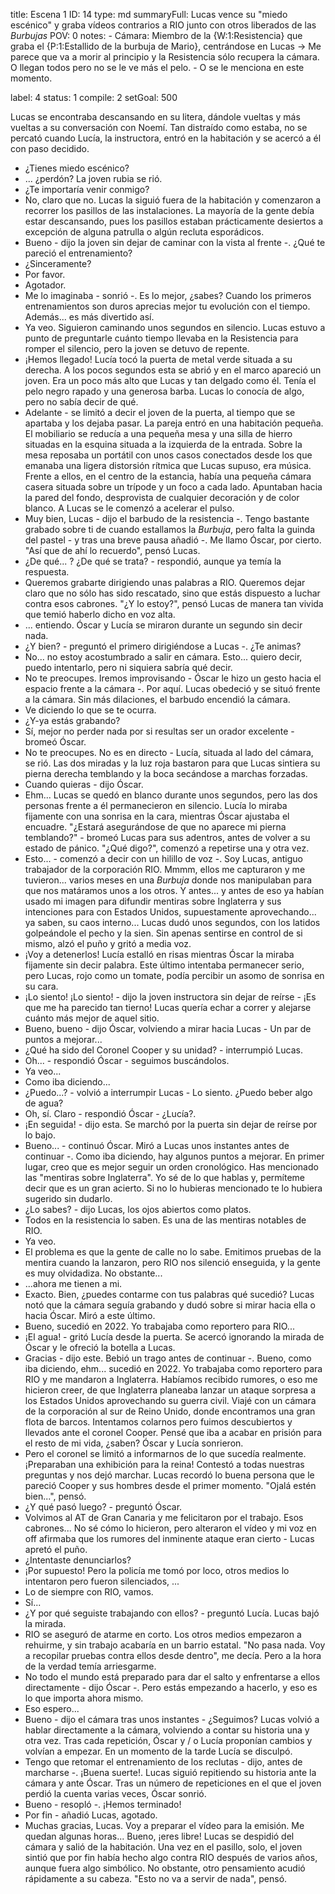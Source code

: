 title:          Escena 1
ID:             14
type:           md
summaryFull:    Lucas vence su "miedo escénico" y graba vídeos contrarios a RIO junto con otros liberados de las *Burbujas*
POV:            0
notes:          - Cámara: Miembro de la {W:1:Resistencia} que graba el {P:1:Estallido de la burbuja de Mario}, centrándose en Lucas -> Me parece que va a morir al principio y la Resistencia sólo recupera la cámara. O llegan todos pero no se le ve más el pelo.
                - O se le menciona en este momento.
                
                
label:          4
status:         1
compile:        2
setGoal:        500


Lucas se encontraba descansando en su litera, dándole vueltas y más vueltas a su conversación con Noemí. Tan distraído como estaba, no se percató cuando Lucía, la instructora, entró en la habitación y se acercó a él con paso decidido.
- ¿Tienes miedo escénico?
- ... ¿perdón?
La joven rubia se rió.
- ¿Te importaría venir conmigo?
- No, claro que no.
Lucas la siguió fuera de la habitación y comenzaron a recorrer los pasillos de las instalaciones. La mayoría de la gente debía estar descansando, pues los pasillos estaban prácticamente desiertos a excepción de alguna patrulla o algún recluta esporádicos.
- Bueno - dijo la joven sin dejar de caminar con la vista al frente -. ¿Qué te pareció el entrenamiento?
- ¿Sinceramente?
- Por favor.
- Agotador.
- Me lo imaginaba - sonrió -. Es lo mejor, ¿sabes? Cuando los primeros entrenamientos son duros  aprecias mejor tu evolución con el tiempo. Además... es más divertido así.
- Ya veo.
Siguieron caminando unos segundos en silencio. Lucas estuvo a punto de preguntarle cuánto tiempo llevaba en la Resistencia para romper el silencio, pero la joven se detuvo de repente.
- ¡Hemos llegado!
Lucía tocó la puerta de metal verde situada a su derecha. A los pocos segundos esta se abrió y en el marco apareció un joven. Era un poco más alto que Lucas y tan delgado como él. Tenía el pelo negro rapado y una generosa barba. Lucas lo conocía de algo, pero no sabía decir de qué.
- Adelante - se limitó a decir el joven de la puerta, al tiempo que se apartaba y los dejaba pasar.
La pareja entró en una habitación pequeña. El mobiliario se reducía a una pequeña mesa y una silla de hierro situadas en la esquina situada a la izquierda de la entrada. Sobre la mesa reposaba un portátil con unos casos conectados desde los que emanaba una ligera distorsión rítmica que Lucas supuso, era música.
Frente a ellos, en el centro de la estancia, había una pequeña cámara casera situada sobre un trípode y un foco a cada lado. Apuntaban hacia la pared del fondo, desprovista de cualquier decoración y de color blanco.
A Lucas se le comenzó a acelerar el pulso.
- Muy bien, Lucas - dijo el barbudo de la resistencia -. Tengo bastante grabado sobre ti de cuando estallamos la *Burbuja*, pero falta la guinda del pastel - y tras una breve pausa añadió -. Me llamo Óscar, por cierto.
"Así que de ahí lo recuerdo", pensó Lucas.
- ¿De qué... ? ¿De qué se trata? - respondió, aunque ya temía la respuesta.
- Queremos grabarte dirigiendo unas palabras a RIO. Queremos dejar claro que no sólo has sido rescatado, sino que estás dispuesto a luchar contra esos cabrones.
"¿Y lo estoy?", pensó Lucas de manera tan vivida que temió haberlo dicho en voz alta.
- ... entiendo.
Óscar y Lucía se miraron durante un segundo sin decir nada.
- ¿Y bien? - preguntó el primero dirigiéndose a Lucas -. ¿Te animas?
- No... no estoy acostumbrado a salir en cámara. Esto... quiero decir, puedo intentarlo, pero ni siquiera sabría qué decir.
- No te preocupes. Iremos improvisando - Óscar le hizo un gesto hacia el espacio frente a la cámara -. Por aquí.
Lucas obedeció y se situó frente a la cámara. Sin más dilaciones, el barbudo encendió la cámara.
- Ve diciendo lo que se te ocurra.
- ¿Y-ya estás grabando?
- Sí, mejor no perder nada por si resultas ser un orador excelente - bromeó Óscar.
- No te preocupes. No es en directo - Lucía, situada al lado del cámara, se rió.
Las dos miradas y la luz roja bastaron para que Lucas sintiera su pierna derecha temblando y la boca secándose a marchas forzadas.
- Cuando quieras - dijo Óscar.
- Ehm...
Lucas se quedó en blanco durante unos segundos, pero las dos personas frente a él permanecieron en silencio. Lucía lo miraba fijamente con una sonrisa en la cara, mientras Óscar ajustaba el encuadre.
"¿Estará asegurándose de que no aparece mi pierna temblando?" - bromeó Lucas para sus adentros, antes de volver a su estado de pánico.  "¿Qué digo?", comenzó a repetirse una y otra vez.
- Esto... - comenzó a decir con un hilillo de voz -. Soy Lucas, antiguo trabajador de la corporación RIO. Mmmm, ellos me capturaron y me tuvieron... varios meses en una *Burbuja* donde nos manipulaban para que nos matáramos unos a los otros. Y antes... y antes de eso ya habían usado mi imagen para difundir mentiras sobre Inglaterra y sus intenciones para con Estados Unidos, supuestamente aprovechando... ya saben, su caos interno...
Lucas dudó unos segundos, con los latidos golpeándole el pecho y la sien. Sin apenas sentirse en control de si mismo, alzó el puño y gritó a media voz.
- ¡Voy a detenerlos!
Lucía estalló en risas mientras Óscar la miraba fijamente sin decir palabra. Este último intentaba permanecer serio, pero Lucas, rojo como un tomate, podía percibir un asomo de sonrisa en su cara.
- ¡Lo siento! ¡Lo siento! - dijo la joven instructora sin dejar de reírse - ¡Es que me ha parecido tan tierno!
Lucas quería echar a correr y alejarse cuánto más mejor de aquel sitio.
- Bueno, bueno - dijo Óscar, volviendo a mirar hacia Lucas - Un par de puntos a mejorar...
- ¿Qué ha sido del Coronel Cooper y su unidad? - interrumpió Lucas.
- Oh... - respondió Óscar - seguimos buscándolos.
- Ya veo...
- Como iba diciendo...
- ¿Puedo...? - volvió a interrumpir Lucas - Lo siento. ¿Puedo beber algo de agua?
- Oh, sí. Claro - respondió Óscar - ¿Lucía?.
- ¡En seguida! - dijo esta. Se marchó por la puerta sin dejar de reírse por lo bajo.
- Bueno... - continuó Óscar. Miró a Lucas unos instantes antes de continuar -. Como iba diciendo, hay algunos puntos a mejorar. En primer lugar, creo que es mejor seguir un orden cronológico. Has mencionado las "mentiras sobre Inglaterra". Yo sé de lo que hablas y, permíteme decir que es un gran acierto. Si no lo hubieras mencionado te lo hubiera sugerido sin dudarlo.
- ¿Lo sabes? - dijo Lucas, los ojos abiertos como platos.
- Todos en la resistencia lo saben. Es una de las mentiras notables de RIO.
- Ya veo.
- El problema es que la gente de calle no lo sabe. Emitimos pruebas de la mentira cuando la lanzaron, pero RIO nos silenció enseguida, y la gente es muy olvidadiza. No obstante...
- ...ahora me tienen a mi.
- Exacto. Bien, ¿puedes contarme con tus palabras qué sucedió?
Lucas notó que la cámara seguía grabando y dudó sobre si mirar hacia ella o hacia Óscar. Miró a este último.
- Bueno, sucedió en 2022. Yo trabajaba como reportero para RIO...
- ¡El agua! - gritó Lucía desde la puerta. Se acercó ignorando la mirada de Óscar y le ofreció la botella a Lucas.
- Gracias - dijo este. Bebió un trago antes de continuar -. Bueno, como iba diciendo, ehm... sucedió en 2022. Yo trabajaba como reportero para RIO y me mandaron a Inglaterra. Habíamos recibido rumores, o eso me hicieron creer, de que Inglaterra planeaba lanzar un ataque sorpresa a los Estados Unidos aprovechando su guerra civil. Viajé con un cámara de la corporación al sur de Reino Unido, donde encontramos una gran flota de barcos. Intentamos colarnos pero fuimos descubiertos y llevados ante el coronel Cooper. Pensé que iba a acabar en prisión para el resto de mi vida, ¿saben?
Óscar y Lucía sonrieron.
- Pero el coronel se limitó a informarnos de lo que sucedía realmente. ¡Preparaban una exhibición para la reina! Contestó a todas nuestras preguntas y nos dejó marchar.
Lucas recordó lo buena persona que le pareció Cooper y sus hombres desde el primer momento. "Ojalá estén bien...", pensó.
- ¿Y qué pasó luego? - preguntó Óscar.
- Volvimos al AT de Gran Canaria y me felicitaron por el trabajo. Esos cabrones... No sé cómo lo hicieron, pero alteraron el vídeo y mi voz en off afirmaba que los rumores del inminente ataque eran cierto - Lucas apretó el puño.
- ¿Intentaste denunciarlos?
- ¡Por supuesto! Pero la policía me tomó por loco, otros medios lo intentaron pero fueron silenciados, ...
- Lo de siempre con RIO, vamos.
- Sí...
- ¿Y por qué seguiste trabajando con ellos? - preguntó Lucía.
Lucas bajó la mirada.
- RIO se aseguró de atarme en corto. Los otros medios empezaron a rehuirme, y sin trabajo acabaría en un barrio estatal. "No pasa nada. Voy a recopilar pruebas contra ellos desde dentro", me decía. Pero a la hora de la verdad temía arriesgarme.
- No todo el mundo está preparado para dar el salto y enfrentarse a ellos directamente - dijo Óscar -. Pero estás empezando a hacerlo, y eso es lo que importa ahora mismo.
- Eso espero...
- Bueno - dijo el cámara tras unos instantes - ¿Seguimos?
Lucas volvió a hablar directamente a la cámara, volviendo a contar su historia una y otra vez. Tras cada repetición, Óscar y / o Lucía proponían cambios y volvían a empezar. En un momento de la tarde Lucía se disculpó.
- Tengo que retomar el entrenamiento de los reclutas - dijo, antes de marcharse -. ¡Buena suerte!.
Lucas siguió repitiendo su historia ante la cámara y ante Óscar. Tras un número de repeticiones en el que el joven perdió la cuenta varias veces, Óscar sonrió.
- Bueno - resopló -. ¡Hemos terminado!
- Por fin - añadió Lucas, agotado.
- Muchas gracias, Lucas. Voy a preparar el vídeo para la emisión. Me quedan algunas horas... Bueno, ¡eres libre!
Lucas se despidió del cámara y salió de la habitación.
Una vez en el pasillo, solo, el joven sintió que por fin había hecho algo contra RIO después de varios años, aunque fuera algo simbólico. No obstante, otro pensamiento acudió rápidamente a su cabeza.
"Esto no va a servir de nada", pensó.